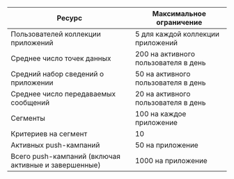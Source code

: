 | Ресурс | Максимальное ограничение |
| --- | --- |
| Пользователей коллекции приложений |5 для каждой коллекции приложений |
| Среднее число точек данных |200 на активного пользователя в день |
| Средний набор сведений о приложении |50 на активного пользователя в день |
| Среднее число передаваемых сообщений |20 на активного пользователя в день |
| Сегменты |100 на каждое приложение |
| Критериев на сегмент |10 |
| Активных push-кампаний |50 на приложение |
| Всего push-кампаний (включая активные и завершенные) |1000 на приложение |

